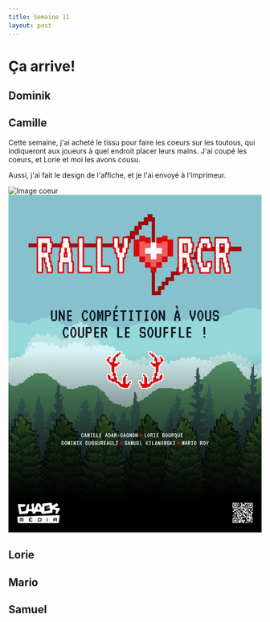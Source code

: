 ```yaml
---
title: Semaine 11
layout: post
---
```


# Ça arrive! 
## Dominik


## Camille

Cette semaine, j'ai acheté le tissu pour faire les coeurs sur les toutous, qui indiqueront aux joueurs à quel endroit placer leurs mains. J'ai coupé les coeurs, et Lorie et moi les avons cousu.

Aussi, j'ai fait le design de l'affiche, et je l'ai envoyé à l'imprimeur.

![Image coeur](../medias/sem12/photo.png)
![Image affiche](../medias/sem12/affiche.png)

## Lorie



## Mario



## Samuel

